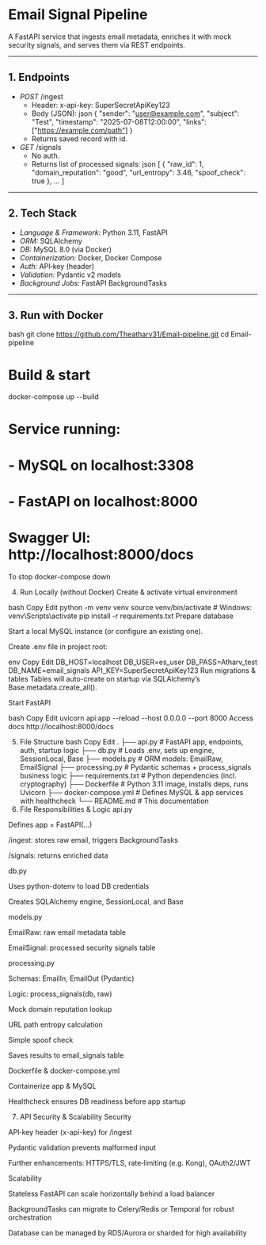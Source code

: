 # Email Signal Pipeline

A FastAPI service that ingests email metadata, enriches it with mock security signals, and serves them via REST endpoints.

---

## 1. Endpoints

- _POST_ /ingest
  - Header: x-api-key: SuperSecretApiKey123
  - Body (JSON):
    json
    {
    "sender": "user@example.com",
    "subject": "Test",
    "timestamp": "2025-07-08T12:00:00",
    "links": ["https://example.com/path"]
    }
  - Returns saved record with id.
- _GET_ /signals
  - No auth.
  - Returns list of processed signals:
    json
    [
    {
    "raw_id": 1,
    "domain_reputation": "good",
    "url_entropy": 3.46,
    "spoof_check": true
    },
    ...
    ]

---

## 2. Tech Stack

- _Language & Framework:_ Python 3.11, FastAPI
- _ORM:_ SQLAlchemy
- _DB:_ MySQL 8.0 (via Docker)
- _Containerization:_ Docker, Docker Compose
- _Auth:_ API‑key (header)
- _Validation:_ Pydantic v2 models
- _Background Jobs:_ FastAPI BackgroundTasks

---

## 3. Run with Docker

bash
git clone https://github.com/Theatharv31/Email-pipeline.git
cd Email-pipeline

# Build & start

docker-compose up --build

# Service running:

# - MySQL on localhost:3308

# - FastAPI on localhost:8000

# Swagger UI: http://localhost:8000/docs

To stop
docker-compose down

4. Run Locally (without Docker)
   Create & activate virtual environment

bash
Copy
Edit
python -m venv venv
source venv/bin/activate # Windows: venv\Scripts\activate
pip install -r requirements.txt
Prepare database

Start a local MySQL instance (or configure an existing one).

Create .env file in project root:

env
Copy
Edit
DB_HOST=localhost
DB_USER=es_user
DB_PASS=Atharv_test
DB_NAME=email_signals
API_KEY=SuperSecretApiKey123
Run migrations & tables
Tables will auto-create on startup via SQLAlchemy’s Base.metadata.create_all().

Start FastAPI

bash
Copy
Edit
uvicorn api:app --reload --host 0.0.0.0 --port 8000
Access docs
http://localhost:8000/docs

5. File Structure
   bash
   Copy
   Edit
   .
   ├── api.py # FastAPI app, endpoints, auth, startup logic
   ├── db.py # Loads .env, sets up engine, SessionLocal, Base
   ├── models.py # ORM models: EmailRaw, EmailSignal
   ├── processing.py # Pydantic schemas + process_signals business logic
   ├── requirements.txt # Python dependencies (incl. cryptography)
   ├── Dockerfile # Python 3.11 image, installs deps, runs Uvicorn
   ├── docker-compose.yml # Defines MySQL & app services with healthcheck
   └── README.md # This documentation
6. File Responsibilities & Logic
   api.py

Defines app = FastAPI(...)

/ingest: stores raw email, triggers BackgroundTasks

/signals: returns enriched data

db.py

Uses python-dotenv to load DB credentials

Creates SQLAlchemy engine, SessionLocal, and Base

models.py

EmailRaw: raw email metadata table

EmailSignal: processed security signals table

processing.py

Schemas: EmailIn, EmailOut (Pydantic)

Logic: process_signals(db, raw)

Mock domain reputation lookup

URL path entropy calculation

Simple spoof check

Saves results to email_signals table

Dockerfile & docker-compose.yml

Containerize app & MySQL

Healthcheck ensures DB readiness before app startup

7. API Security & Scalability
   Security

API‑key header (x-api-key) for /ingest

Pydantic validation prevents malformed input

Further enhancements: HTTPS/TLS, rate‑limiting (e.g. Kong), OAuth2/JWT

Scalability

Stateless FastAPI can scale horizontally behind a load balancer

BackgroundTasks can migrate to Celery/Redis or Temporal for robust orchestration

Database can be managed by RDS/Aurora or sharded for high availability
